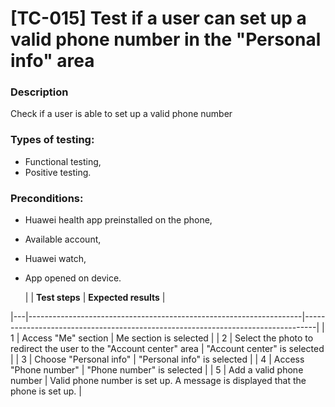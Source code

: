 # **[TC-015] Test if a user can set up a valid phone number in the "Personal info" area**

### **Description**

Check if a user is able to set up a valid phone number

### **Types of testing:**

- Functional testing,
- Positive testing.

### **Preconditions:**

- Huawei health app preinstalled on the phone,
- Available account,
- Huawei watch,
- App opened on device.

  | | **Test steps** | **Expected results** |

|---|--------------------------------------------------------------------|---------------------------------------------------------------------------------|
| 1 | Access "Me" section | Me section is selected |
| 2 | Select the photo to redirect the user to the "Account center" area | "Account center" is selected |
| 3 | Choose "Personal info" | "Personal info" is selected |
| 4 | Access "Phone number" | "Phone number" is selected |
| 5 | Add a valid phone number | Valid phone number is set up. A message is displayed that the phone is set up. |
